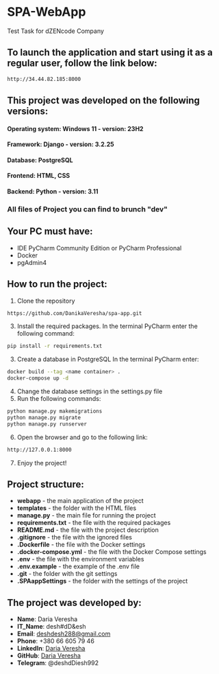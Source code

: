 # SPA-WebApp
Test Task for dZENcode Company 

## To launch the application and start using it as a regular user, follow the link below:
```bash
http://34.44.82.185:8000
```

## This project was developed on the following versions:
#### Operating system: Windows 11 - version: 23H2
#### Framework: Django - version: 3.2.25
#### Database: PostgreSQL
#### Frontend: HTML, CSS
#### Backend: Python - version: 3.11

### All files of Project you can find to brunch "dev"

## Your PC must have:
- IDE PyCharm Community Edition or PyCharm Professional
- Docker
- pgAdmin4
  
## How to run the project:
1. Clone the repository
```bash
https://github.com/DanikaVeresha/spa-app.git
```
3. Install the required packages. In the terminal PyCharm enter the following command:
```bash
pip install -r requirements.txt
```
3. Create a database in PostgreSQL
   In the terminal PyCharm enter:
```bash
docker build --tag <name container> .
docker-compose up -d
```
4. Change the database settings in the settings.py file
5. Run the following commands:
```bash
python manage.py makemigrations
python manage.py migrate
python manage.py runserver
```
6. Open the browser and go to the following link:
```bash
http://127.0.0.1:8000
```
7. Enjoy the project!

## Project structure:
- **webapp** - the main application of the project
- **templates** - the folder with the HTML files
- **manage.py** - the main file for running the project
- **requirements.txt** - the file with the required packages
- **README.md** - the file with the project description
- **.gitignore** - the file with the ignored files
- **.Dockerfile** - the file with the Docker settings
- **.docker-compose.yml** - the file with the Docker Compose settings
- **.env** - the file with the environment variables
- **.env.example** - the example of the .env file
- **.git** - the folder with the git settings
- **.SPAappSettings** - the folder with the settings of the project

## The project was developed by:
- **Name**: Daria Veresha
- **IT_Name**: desh#dD&esh
- **Email**: deshdesh288@gmail.com
- **Phone**: +380 66 605 79 46
- **LinkedIn**: [Daria Veresha](https://www.linkedin.com/in/daria-veresha-a1912b2ba/)
- **GitHub**: [Daria Veresha](https://github.com/DanikaVeresha?tab=repositories)
- **Telegram**: @deshdDiesh992
